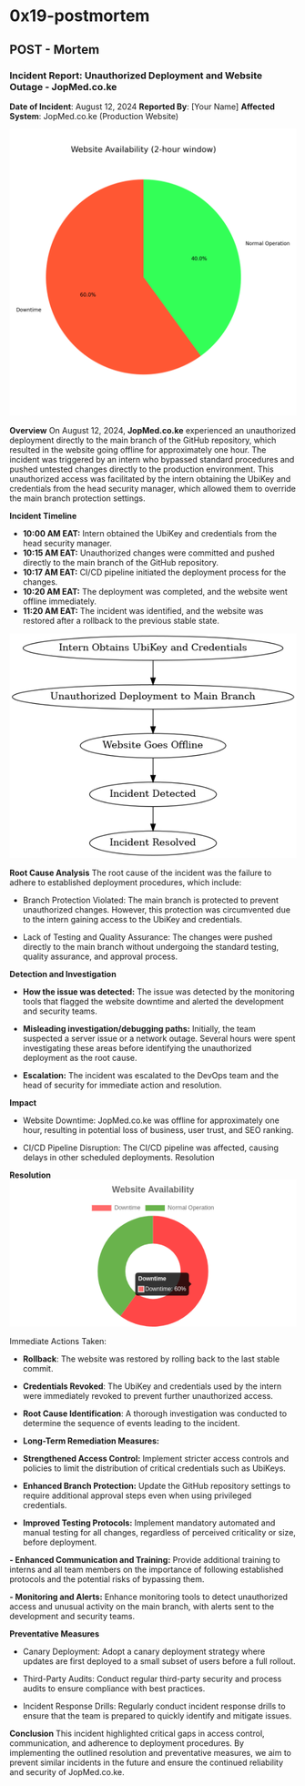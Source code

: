 # 0x19-postmortem
## POST - Mortem

### Incident Report: Unauthorized Deployment and Website Outage - JopMed.co.ke

**Date of Incident**: August 12, 2024
**Reported By**: [Your Name]
**Affected System**: JopMed.co.ke (Production Website)

![Incident Response Timeline](img.png)

**Overview**
On August 12, 2024, **JopMed.co.ke** experienced an unauthorized deployment directly to the main branch of the GitHub repository, which resulted in the website going offline for approximately one hour. The incident was triggered by an intern who bypassed standard procedures and pushed untested changes directly to the production environment. This unauthorized access was facilitated by the intern obtaining the UbiKey and credentials from the head security manager, which allowed them to override the main branch protection settings.

**Incident Timeline**
- **10:00 AM EAT:** Intern obtained the UbiKey and credentials from the head security manager.
- **10:15 AM EAT:** Unauthorized changes were committed and pushed directly to the main branch of the GitHub repository.
- **10:17 AM EAT:** CI/CD pipeline initiated the deployment process for the changes.
- **10:20 AM EAT:** The deployment was completed, and the website went offline immediately.
- **11:20 AM EAT:** The incident was identified, and the website was restored after a rollback to the previous stable state.

![Full Incident Response Timeline](jopmed_incident_flowchart.png)

**Root Cause Analysis**
The root cause of the incident was the failure to adhere to established deployment procedures, which include:

- Branch Protection Violated:
The main branch is protected to prevent unauthorized changes. However, this protection was circumvented due to the intern gaining access to the UbiKey and credentials.

- Lack of Testing and Quality Assurance:
The changes were pushed directly to the main branch without undergoing the standard testing, quality assurance, and approval process.

**Detection and Investigation**
- **How the issue was detected:**
The issue was detected by the monitoring tools that flagged the website downtime and alerted the development and security teams.

- **Misleading investigation/debugging paths:**
Initially, the team suspected a server issue or a network outage. Several hours were spent investigating these areas before identifying the unauthorized deployment as the root cause.

- **Escalation:**
The incident was escalated to the DevOps team and the head of security for immediate action and resolution.

**Impact**
- Website Downtime: JopMed.co.ke was offline for approximately one hour, resulting in potential loss of business, user trust, and SEO ranking.

- CI/CD Pipeline Disruption: The CI/CD pipeline was affected, causing delays in other scheduled deployments.
Resolution

**Resolution**
![Incident timeline](2-hour-window-2.png)

Immediate Actions Taken:

- **Rollback**: 
The website was restored by rolling back to the last stable commit.

- **Credentials Revoked**: 
The UbiKey and credentials used by the intern were immediately revoked to prevent further unauthorized access.

- **Root Cause Identification**: 
A thorough investigation was conducted to determine the sequence of events leading to the incident.

- **Long-Term Remediation Measures:**

- **Strengthened Access Control:**
Implement stricter access controls and policies to limit the distribution of critical credentials such as UbiKeys.

- **Enhanced Branch Protection:**
Update the GitHub repository settings to require additional approval steps even when using privileged credentials.

- **Improved Testing Protocols:** 
Implement mandatory automated and manual testing for all changes, regardless of perceived criticality or size, before deployment.

**- Enhanced Communication and Training:**
Provide additional training to interns and all team members on the importance of following established protocols and the potential risks of bypassing them.

**- Monitoring and Alerts:** 
Enhance monitoring tools to detect unauthorized access and unusual activity on the main branch, with alerts sent to the development and security teams.

**Preventative Measures**
- Canary Deployment: 
Adopt a canary deployment strategy where updates are first deployed to a small subset of users before a full rollout.

- Third-Party Audits: 
Conduct regular third-party security and process audits to ensure compliance with best practices.

- Incident Response Drills: 
Regularly conduct incident response drills to ensure that the team is prepared to quickly identify and mitigate issues.

**Conclusion**
This incident highlighted critical gaps in access control, communication, and adherence to deployment procedures. By implementing the outlined resolution and preventative measures, we aim to prevent similar incidents in the future and ensure the continued reliability and security of JopMed.co.ke.